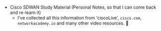 


- Cisco SDWAN Study Material (Personal Notes, so that I can come back and re-learn it)
  -  I've collected all this information from 'ciscoLive', `cisco.com`, `networkacademy.io` and many other video resources. 🙏
